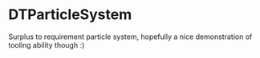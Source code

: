 # DTParticleSystem
Surplus to requirement particle system, hopefully a nice demonstration of tooling ability though :)

